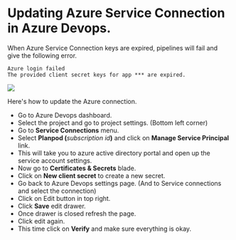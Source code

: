 # Updating Azure Service Connection in Azure Devops.

When Azure Service Connection keys are expired, pipelines will fail and give the following error. 

`Azure login failed`  
`The provided client secret keys for app *** are expired.`

![](https://user-images.githubusercontent.com/114651675/219621483-de7c361a-7c7f-4e40-8c87-048ee73d42d8.png)

Here's how to update the Azure connection.

*   Go to Azure Devops dashboard. 
*   Select the project and go to project settings. (Bottom left corner)
*   Go to **Service Connections** menu.
*   Select **Planpod (**_subscription id_**)** and click on **Manage Service Principal** link.
*   This will take you to azure active directory portal and open up the service account settings.
*   Now go to **Certificates & Secrets** blade.
*   Click on **New client secret** to create a new secret.
*   Go back to Azure Devops settings page. (And to Service connections and select the connection)
*   Click on Edit button in top right.
*   Click **Save** edit drawer.
*   Once drawer is closed refresh the page.
*   Click edit again.
*   This time click on **Verify** and make sure everything is okay.
